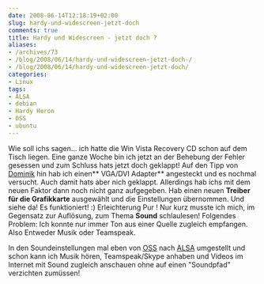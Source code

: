 ```yaml
---
date: 2008-06-14T12:18:19+02:00
slug: hardy-und-widescreen-jetzt-doch
comments: true
title: Hardy und Widescreen - jetzt doch ?
aliases:
- /archives/73
- /blog/2008/06/14/hardy-und-widescreen-jetzt-doch-/
- /blog/2008/06/14/hardy-und-widescreen-jetzt-doch/
categories:
- Linux
tags:
- ALSA
- debian
- Hardy Heron
- OSS
- ubuntu
---
```


Wie soll ichs sagen... ich hatte die Win Vista Recovery CD schon auf dem
Tisch liegen.  Eine ganze Woche bin ich jetzt an der Behebung der Fehler
gesessen und zum Schluss hats jetzt doch geklappt!  Auf den Tipp von
[Dominik](http://www.kubla.de) hin hab ich einen** VGA/DVI Adapter**
angesteckt und es nochmal versucht. Auch damit hats aber nich geklappt.
Allerdings hab ichs mit dem neuen Faktor dann noch nicht ganz aufgegeben.
Hab einen neuen **Treiber für die Grafikkarte** ausgewählt und die
Einstellungen übernommen. Und siehe da! Es funktioniert! :) Erleichterung
Pur ! Nur kurz musste ich mich, im Gegensatz zur Auflösung, zum Thema
**Sound** schlaulesen! Folgendes Problem: Ich konnte nur immer Ton aus
einer Quelle zugleich empfangen. Also Entweder Musik oder Teamspeak.

In den Soundeinstellungen mal eben von
[OSS](http://de.wikipedia.org/wiki/Open_Sound_System) nach
[ALSA](http://de.wikipedia.org/wiki/Advanced_Linux_Sound_Architecture)
umgestellt und schon kann ich Musik hören, Teamspeak/Skype anhaben und
Videos im Internet mit Sound zugleich anschauen ohne auf einen "Soundpfad"
verzichten zumüssen!
